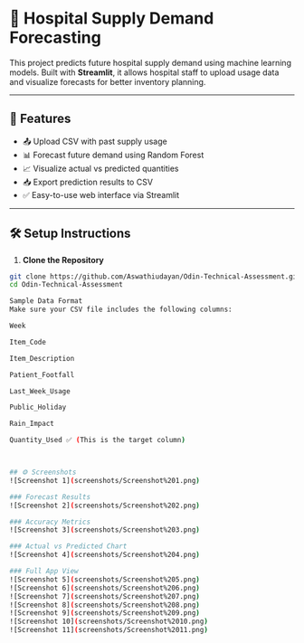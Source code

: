 # 🏥 Hospital Supply Demand Forecasting

This project predicts future hospital supply demand using machine learning models. Built with **Streamlit**, it allows hospital staff to upload usage data and visualize forecasts for better inventory planning.

---

## 🚀 Features

- 📤 Upload CSV with past supply usage
- 📊 Forecast future demand using Random Forest
- 📈 Visualize actual vs predicted quantities
- 📥 Export prediction results to CSV
- ✅ Easy-to-use web interface via Streamlit

---

## 🛠️ Setup Instructions

1. **Clone the Repository**

```bash
git clone https://github.com/Aswathiudayan/Odin-Technical-Assessment.git
cd Odin-Technical-Assessment

Sample Data Format
Make sure your CSV file includes the following columns:

Week

Item_Code

Item_Description

Patient_Footfall

Last_Week_Usage

Public_Holiday

Rain_Impact

Quantity_Used ✅ (This is the target column)



## ⚙ Screenshots
![Screenshot 1](screenshots/Screenshot%201.png)

### Forecast Results
![Screenshot 2](screenshots/Screenshot%202.png)

### Accuracy Metrics
![Screenshot 3](screenshots/Screenshot%203.png)

### Actual vs Predicted Chart
![Screenshot 4](screenshots/Screenshot%204.png)

### Full App View
![Screenshot 5](screenshots/Screenshot%205.png)
![Screenshot 6](screenshots/Screenshot%206.png)
![Screenshot 7](screenshots/Screenshot%207.png)
![Screenshot 8](screenshots/Screenshot%208.png)
![Screenshot 9](screenshots/Screenshot%209.png)
![Screenshot 10](screenshots/Screenshot%2010.png)
![Screenshot 11](screenshots/Screenshot%2011.png)